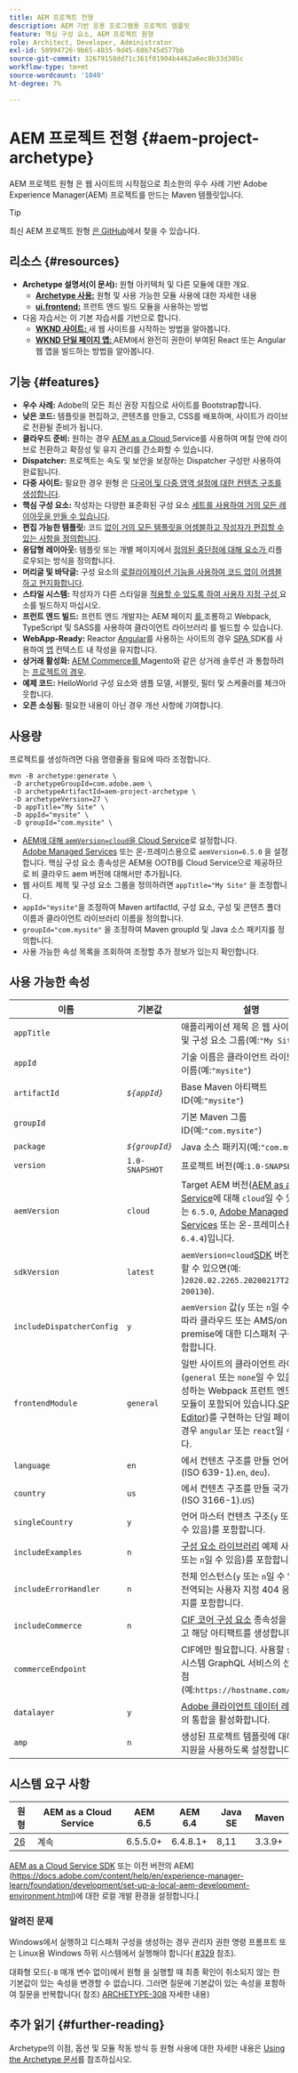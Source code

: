```yaml
---
title: AEM 프로젝트 전형
description: AEM 기반 응용 프로그램용 프로젝트 템플릿
feature: 핵심 구성 요소, AEM 프로젝트 원형
role: Architect, Developer, Administrator
exl-id: 58994726-9b65-4035-9d45-60b745d577bb
source-git-commit: 32679158dd71c361f01904b4462a6ec8b33d305c
workflow-type: tm+mt
source-wordcount: '1040'
ht-degree: 7%

---
```


# AEM 프로젝트 전형 {#aem-project-archetype}

AEM 프로젝트 원형 은 웹 사이트의 시작점으로 최소한의 우수 사례 기반 Adobe Experience Manager(AEM) 프로젝트를 만드는 Maven 템플릿입니다.

>[!TIP]
>
>최신 AEM 프로젝트 원형 [은 GitHub](https://github.com/adobe/aem-project-archetype)에서 찾을 수 있습니다.

## 리소스 {#resources}

* **Archetype 설명서(이 문서):** 원형 아키텍처 및 다른 모듈에 대한 개요.
   * **[Archetype 사용:](using.md)** 원형 및 사용 가능한 모듈 사용에 대한 자세한 내용
   * **[ui.frontend:](uifrontend.md)** 프런트 엔드 빌드 모듈을 사용하는 방법
* 다음 자습서는 이 기본 자습서를 기반으로 합니다.
   * **[WKND 사이트: ](https://docs.adobe.com/content/help/en/experience-manager-learn/getting-started-wknd-tutorial-develop/overview.html)** 새 웹 사이트를 시작하는 방법을 알아봅니다.
   * **[WKND 단일 페이지 앱: ](https://docs.adobe.com/content/help/en/experience-manager-learn/sites/spa-editor/spa-editor-framework-feature-video-use.html)** AEM에서 완전히 권한이 부여된 React 또는 Angular 웹 앱을 빌드하는 방법을 알아봅니다.

## 기능 {#features}

* **우수 사례:** Adobe의 모든 최신 권장 지침으로 사이트를 Bootstrap합니다.
* **낮은 코드:** 템플릿을 편집하고, 콘텐츠를 만들고, CSS를 배포하며, 사이트가 라이브로 전환될 준비가 됩니다.
* **클라우드 준비:** 원하는 경우  [AEM as a Cloud ](https://docs.adobe.com/content/help/en/experience-manager-cloud-service/landing/home.html) Service를 사용하여 며칠 안에 라이브로 전환하고 확장성 및 유지 관리를 간소화할 수 있습니다.
* **Dispatcher:** 프로젝트는 속도 및 보안을  [ ](https://docs.adobe.com/content/help/ko-KR/experience-manager-dispatcher/using/dispatcher.html) 보장하는 Dispatcher 구성만 사용하여 완료됩니다.
* **다중 사이트:** 필요한 경우 원형 은  [다국어 및 다중 영역 설정에 대한 컨텐츠 구조를 생성합니다](https://docs.adobe.com/content/help/en/experience-manager-65/administering/introduction/msm.html).
* **핵심 구성 요소:** 작성자는 다양한 표준화된 구성 요소  [세트를 사용하여 거의 모든 레이아웃을 만들 수 있습니다](/help/introduction.md).
* **편집 가능한 템플릿:** 코드  [없이 거의 모든 템플릿을 어셈블하고 작성자가 편집할 수 있는 사항을 정의합니다](https://docs.adobe.com/content/help/en/experience-manager-learn/sites/page-authoring/template-editor-feature-video-use.html).
* **응답형 레이아웃:** 템플릿 또는 개별 페이지에서  [정의된 중단점에 대해 요소가 ](https://docs.adobe.com/content/help/en/experience-manager-cloud-service/sites/authoring/features/responsive-layout.html) 리플로우되는 방식을 정의합니다.
* **머리글 및 바닥글:** 구성 요소의  [로컬라이제이션 기능을 사용하여 코드 없이 어셈블하고 현지화합니다](https://docs.adobe.com/content/help/ko-KR/experience-manager-core-components/using/get-started/localization.html).
* **스타일 시스템:** 작성자가 다른 스타일을  [적용할 수 있도록 하여 사용자 지정 구성 ](https://docs.adobe.com/content/help/en/experience-manager-learn/getting-started-wknd-tutorial-develop/style-system.html) 요소를 빌드하지 마십시오.
* **프런트 엔드 빌드:** 프런트 엔드 개발자는 AEM 페이지 [를 ](uifrontend.md#webpack-dev-server) 조롱하고 Webpack, TypeScript 및 SASS를 사용하여 클라이언트 라이브러리 [ ](uifrontend.md) 를 빌드할 수 있습니다.
* **WebApp-Ready:** Reactor  [](uifrontend-react.md)  [Angular](uifrontend-angular.md)를 사용하는 사이트의 경우  [SPA ](https://docs.adobe.com/content/help/en/experience-manager-cloud-service/implementing/headless/spa/developing.html) SDK를 사용하여  [앱](https://docs.adobe.com/content/help/en/experience-manager-learn/sites/spa-editor/spa-editor-framework-feature-video-use.html) 컨텍스트 내 작성을 유지합니다.
* **상거래 활성화:**  [AEM Commerce를 ](https://docs.adobe.com/content/help/en/experience-manager-cloud-service/commerce/home.html) Magento와 같은 상거래 솔루션 [](https://magento.com/) 과 통합하려는  [프로젝트의 경우](https://github.com/adobe/aem-core-cif-components).
* **예제 코드:** HelloWorld 구성 요소와 샘플 모델, 서블릿, 필터 및 스케줄러를 체크아웃합니다.
* **오픈 소싱됨:** 필요한 내용이 아닌 경우 개선  [](https://github.com/adobe/aem-core-wcm-components/blob/master/CONTRIBUTING.md) 사항에 기여합니다.

## 사용량

프로젝트를 생성하려면 다음 명령줄을 필요에 따라 조정합니다.

```shell
mvn -B archetype:generate \
 -D archetypeGroupId=com.adobe.aem \
 -D archetypeArtifactId=aem-project-archetype \
 -D archetypeVersion=27 \
 -D appTitle="My Site" \
 -D appId="mysite" \
 -D groupId="com.mysite" \
```

* [AEM에 대해 `aemVersion=cloud`을 Cloud Service](https://docs.adobe.com/content/help/en/experience-manager-cloud-service/landing/home.html)로 설정합니다.\
   [Adobe Managed Services](https://github.com/adobe/aem-project-archetype/tree/master/src/main/archetype/dispatcher.ams) 또는 온-프레미스용으로 `aemVersion=6.5.0` 을 설정합니다.
핵심 구성 요소 종속성은 AEM용 OOTB를 Cloud Service으로 제공하므로 비 클라우드 aem 버전에 대해서만 추가됩니다.
* 웹 사이트 제목 및 구성 요소 그룹을 정의하려면 `appTitle="My Site"` 을 조정합니다.
* `appId="mysite"`을 조정하여 Maven artifactId, 구성 요소, 구성 및 콘텐츠 폴더 이름과 클라이언트 라이브러리 이름을 정의합니다.
* `groupId="com.mysite"` 을 조정하여 Maven groupId 및 Java 소스 패키지를 정의합니다.
* 사용 가능한 속성 목록을 조회하여 조정할 추가 정보가 있는지 확인합니다.

## 사용 가능한 속성

| 이름 | 기본값 | 설명 |
--------------------------|----------------|--------------------
| `appTitle` |  | 애플리케이션 제목 은 웹 사이트 제목 및 구성 요소 그룹(예:`"My Site"`) |
| `appId` |  | 기술 이름은 클라이언트 라이브러리 이름(예:`"mysite"`) |
| `artifactId` | *`${appId}`* | Base Maven 아티팩트 ID(예:`"mysite"`) |
| `groupId` |  | 기본 Maven 그룹 ID(예:`"com.mysite"`) |
| `package` | *`${groupId}`* | Java 소스 패키지(예:`"com.mysite"`) |
| `version` | `1.0-SNAPSHOT` | 프로젝트 버전(예:`1.0-SNAPSHOT`) |
| `aemVersion` | `cloud` | Target AEM 버전([AEM as a Cloud Service](https://docs.adobe.com/content/help/en/experience-manager-cloud-service/landing/home.html)에 대해 `cloud`일 수 있음);또는 `6.5.0`, [Adobe Managed Services](https://github.com/adobe/aem-project-archetype/tree/master/src/main/archetype/dispatcher.ams) 또는 온-프레미스용 `6.4.4`)입니다. |
| `sdkVersion` | `latest` | `aemVersion=cloud`[SDK](https://docs.adobe.com/content/help/en/experience-manager-cloud-service/implementing/developing/aem-as-a-cloud-service-sdk.html) 버전을 지정할 수 있으면(예: )`2020.02.2265.20200217T222518Z-200130`). |
| `includeDispatcherConfig` | `y` | `aemVersion` 값(`y` 또는 `n`일 수 있음)에 따라 클라우드 또는 AMS/on-premise에 대한 디스패처 구성을 포함합니다. |
| `frontendModule` | `general` | 일반 사이트의 클라이언트 라이브러리(`general` 또는 `none`일 수 있음)를 생성하는 Webpack 프런트 엔드 빌드 모듈이 포함되어 있습니다.[SPA Editor](https://docs.adobe.com/content/help/en/experience-manager-cloud-service/implementing/headless/spa/editor-overview.html))를 구현하는 단일 페이지 앱의 경우 `angular` 또는 `react`일 수 있습니다. |
| `language` | `en` | 에서 컨텐츠 구조를 만들 언어 코드(ISO 639-1).`en`, `deu`). |
| `country` | `us` | 에서 컨텐츠 구조를 만들 국가 코드(ISO 3166-1).`US`) |
| `singleCountry` | `y` | 언어 마스터 컨텐츠 구조(`y` 또는 `n`일 수 있음)를 포함합니다. |
| `includeExamples` | `n` | [구성 요소 라이브러리](https://www.aemcomponents.dev/) 예제 사이트(`y` 또는 `n`일 수 있음)를 포함합니다. |
| `includeErrorHandler` | `n` | 전체 인스턴스(`y` 또는 `n`일 수 있음)에 전역되는 사용자 지정 404 응답 페이지를 포함합니다. |
| `includeCommerce` | `n` | [CIF 코어 구성 요소](https://github.com/adobe/aem-core-cif-components) 종속성을 포함하고 해당 아티팩트를 생성합니다. |
| `commerceEndpoint` |  | CIF에만 필요합니다. 사용할 상거래 시스템 GraphQL 서비스의 선택적 끝점(예:`https://hostname.com/grapql`) |
| `datalayer` | `y` | [Adobe 클라이언트 데이터 레이어](/help/developing/data-layer/overview.md)와의 통합을 활성화합니다. |
| `amp` | `n` | 생성된 프로젝트 템플릿에 대해 [AMP](/help/developing/amp.md) 지원을 사용하도록 설정합니다. |

## 시스템 요구 사항

| 원형 | AEM as a Cloud Service | AEM 6.5 | AEM 6.4 | Java SE | Maven |
|---------|---------|---------|---------|---------|---------|
| [26](https://github.com/adobe/aem-project-archetype/releases/tag/aem-project-archetype-27) | 계속 | 6.5.5.0+ | 6.4.8.1+ | 8,11 | 3.3.9+ |

[AEM as a Cloud Service SDK](https://docs.adobe.com/content/help/en/experience-manager-learn/cloud-service/local-development-environment-set-up/overview.html) 또는 이전 버전의 AEM](https://docs.adobe.com/content/help/en/experience-manager-learn/foundation/development/set-up-a-local-aem-development-environment.html)에 대한 로컬 개발 환경을 설정합니다.[

### 알려진 문제

Windows에서 실행하고 디스패처 구성을 생성하는 경우 관리자 권한 명령 프롬프트 또는 Linux용 Windows 하위 시스템에서 실행해야 합니다( [#329](https://github.com/adobe/aem-project-archetype/issues/329) 참조).

대화형 모드(`-B` 매개 변수 없이)에서 원형 을 실행할 때 최종 확인이 취소되지 않는 한 기본값이 있는 속성을 변경할 수 없습니다. 그러면 질문에 기본값이 있는 속성을 포함하여 질문을 반복합니다( 참조)
[ARCHETYPE-308](https://issues.apache.org/jira/browse/ARCHETYPE-308) 자세한 내용)

## 추가 읽기 {#further-reading}

Archetype의 이점, 옵션 및 모듈 작동 방식 등 원형 사용에 대한 자세한 내용은 [Using the Archetype 문서](using.md)를 참조하십시오.
